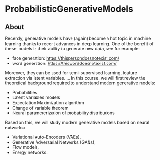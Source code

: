 # ProbabilisticGenerativeModels
## About
Recently, generative models have (again) become a hot topic in machine learning thanks to recent advances in deep learning. One of the benefit of these models is their ability to generate new data, see for example:
* face generation: https://thispersondoesnotexist.com/ 
* word generation: https://thisworddoesnotexist.com/

Moreover, they can be used for semi-supervised learning, feature extraction via latent variables, …
In this course, we will first review the theoretical background required to understand modern generative models:
* Probabilities 
* Latent variables models 
* Expectation Maximization algorithm 
* Change of variable theorem  
* Neural parameterization of probability distributions

Based on this, we will study modern generative models based on neural networks:
* Variational Auto-Encoders (VAEs),
* Generative Adversarial Networks (GANs),
* Flow models,
* Energy networks.



